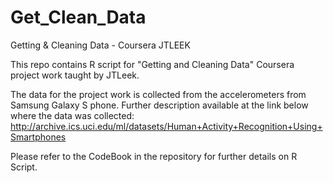 Get_Clean_Data
==============

Getting &amp; Cleaning Data - Coursera JTLEEK

This repo contains R script for "Getting and Cleaning Data" Coursera project work taught by JTLeek. 

The data for the project work is collected from the accelerometers from Samsung Galaxy S phone. 
Further description available at the link below where the data was collected:
http://archive.ics.uci.edu/ml/datasets/Human+Activity+Recognition+Using+Smartphones 

Please refer to the CodeBook in the repository for further details on R Script. 

